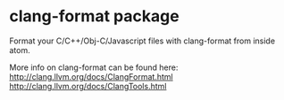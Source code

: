 # clang-format package

Format your C/C++/Obj-C/Javascript files with clang-format from inside atom.


More info on clang-format can be found here: http://clang.llvm.org/docs/ClangFormat.html http://clang.llvm.org/docs/ClangTools.html
